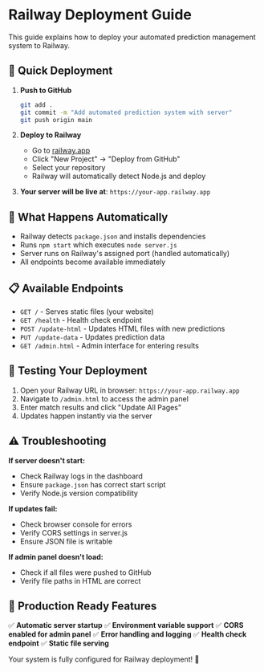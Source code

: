 # Railway Deployment Guide

This guide explains how to deploy your automated prediction management system to Railway.

## 🚀 Quick Deployment

1. **Push to GitHub**
   ```bash
   git add .
   git commit -m "Add automated prediction system with server"
   git push origin main
   ```

2. **Deploy to Railway**
   - Go to [railway.app](https://railway.app)
   - Click "New Project" → "Deploy from GitHub"
   - Select your repository
   - Railway will automatically detect Node.js and deploy

3. **Your server will be live at**: `https://your-app.railway.app`

## 🔧 What Happens Automatically

- Railway detects `package.json` and installs dependencies
- Runs `npm start` which executes `node server.js`
- Server runs on Railway's assigned port (handled automatically)
- All endpoints become available immediately

## 📋 Available Endpoints

- `GET /` - Serves static files (your website)
- `GET /health` - Health check endpoint
- `POST /update-html` - Updates HTML files with new predictions
- `PUT /update-data` - Updates prediction data
- `GET /admin.html` - Admin interface for entering results

## 🧪 Testing Your Deployment

1. Open your Railway URL in browser: `https://your-app.railway.app`
2. Navigate to `/admin.html` to access the admin panel
3. Enter match results and click "Update All Pages"
4. Updates happen instantly via the server

## ⚠️ Troubleshooting

**If server doesn't start:**
- Check Railway logs in the dashboard
- Ensure `package.json` has correct start script
- Verify Node.js version compatibility

**If updates fail:**
- Check browser console for errors
- Verify CORS settings in server.js
- Ensure JSON file is writable

**If admin panel doesn't load:**
- Check if all files were pushed to GitHub
- Verify file paths in HTML are correct

## 🎯 Production Ready Features

✅ **Automatic server startup**
✅ **Environment variable support**
✅ **CORS enabled for admin panel**
✅ **Error handling and logging**
✅ **Health check endpoint**
✅ **Static file serving**

Your system is fully configured for Railway deployment! 🚀